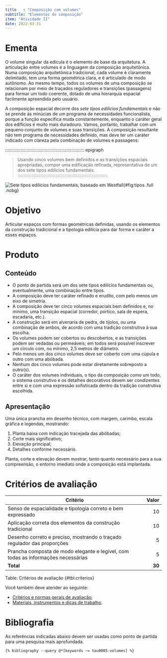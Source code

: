 ```yaml
---
title   : "Composição com volumes"
subtitle: "Elementos de composição"
item: "Atividade II"
date: 2022-03-31
---
```


# Ementa #

O volume singular da edícula é o elemento de base da arquitetura. A
articulação entre volumes é a linguagem da composição arquitetônica.
Numa composição arquitetônica tradicional, cada volume é claramente
delimitado, tem uma forma geométrica clara, e é articulado de modo
autônomo. Ao mesmo tempo, todos os volumes de uma composição se
relacionam por meio de traçados reguladores e transições (passagens)
para formar um todo coerente, dotado de uma hierarquia espacial
facilmente apreendida pelo usuário.

A composição espacial decorre dos *sete tipos edilícios fundamentais* e
não se prende às minúcias de um programa de necessidades funcionalista,
porque a função específica muda constantemente, enquanto o caráter geral
dos edifícios é muito mais duradouro. Vamos, portanto, trabalhar com um
pequeno conjunto de volumes e suas transições. A composição resultante
não tem programa de necessidades definido, mas deve ter um caráter
indicado com clareza pela combinação de volumes e passagens:

::::::::::::::::::::::::::::::::::::::::::::::::::::::::::::::: epigraph
> Usando cinco volumes bem definidos e as transições espaciais
> apropriadas, compor uma edificação refinada, representativa de um dos
> sete tipos edilícios fundamentais.
::::::::::::::::::::::::::::::::::::::::::::::::::::::::::::::::::::::::

![Sete tipos edilícios fundamentais, baseado em Westfall](https://hcommons.org/app/uploads/sites/1002372/2021/09/building-types.png){#fig:tipos .full .nobg}

# Objetivo #

Articular espaços com formas geométricas definidas, usando os elementos
da construção tradicional e a tipologia edilícia para dar forma e
caráter a esses espaços.

# Produto #

## Conteúdo ##

- O ponto de partida será um dos sete tipos edilícios fundamentais ou,
  eventualmente, uma combinação entre tipos.
- A composição deve ter caráter refinado e erudito, com pelo menos um
  eixo de simetria.
- A composição deve ter cinco volumes espaciais bem definidos e, no
  mínimo, uma transição espacial (corredor, pórtico, sala de espera,
  escadaria, etc.).
- A construção será em alvenaria de pedra, de tijolos, ou uma combinação
  de ambos, de acordo com uma tradição construtiva à sua escolha.
- Os volumes podem ser cobertos ou descobertos, e as transições podem
  ser vedadas ou permeáveis; em todos será possível inscrever
  um círculo com, no mínimo, 2,5 metros de diâmetro.
- Pelo menos um dos cinco volumes deve ser coberto com uma cúpula e
  outro com uma abóbada.
- Nenhum dos cinco volumes pode estar diretamente sobreposto a outro(s).
- O caráter dos volumes individuais, o tipo da composição como um todo,
  o sistema construtivo e os detalhes decorativos devem ser condizentes
  entre si e com uma expressão sofisticada dentro da tradição
  construtiva escolhida.

## Apresentação ##

Uma única prancha em desenho técnico, com margem,
carimbo, escala gráfica e legendas, mostrando:

1. Planta baixa com indicação tracejada das abóbadas;
2. Corte mais significativo;
3. Elevação principal;
4. Detalhes conforme necessário.

Planta, corte e elevação devem mostrar, tanto quanto necessário para a
sua compreensão, o entorno imediato onde a composição está implantada.

# Critérios de avaliação #

| Critério                                                                          |  Valor |
|-----------------------------------------------------------------------------------|-------:|
| Senso de espacialidade e tipologia correto e bem expressado                       |     10 |
| Aplicação correta dos elementos da construção tradicional                         |     10 |
| Desenho correto e preciso, mostrando o traçado regulador das proporções           |      5 |
| Prancha composta de modo elegante e legível, com todas as informações necessárias |      5 |
| **Total**                                                                         | **30** |

Table: Critérios de avaliação {#tbl:criterios}

Você também deve atender ao seguinte:

- [Critérios e normas gerais de avaliação](../_plano/avalia.md);
- [Materiais, instrumentos e dicas de trabalho](materiais.md).

# Bibliografia #

As referências indicadas abaixo devem ser usadas como ponto de partida
para uma pesquisa mais aprofundada.

```{=html}
{% bibliography --query @*[keywords ~= tau0005-volumes] %}
```

